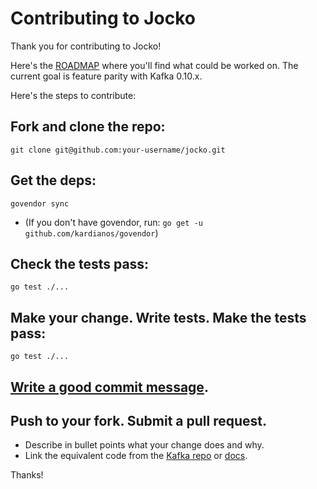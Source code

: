 # Contributing to Jocko

Thank you for contributing to Jocko!

Here's the [ROADMAP](https://github.com/travisjeffery/jocko/issues/1) where you'll find what could be worked on. The current goal is feature parity with Kafka 0.10.x.

Here's the steps to contribute:

## Fork and clone the repo:

```
git clone git@github.com:your-username/jocko.git
```

## Get the deps:

```
govendor sync
```

- (If you don't have govendor, run: `go get -u github.com/kardianos/govendor`)


## Check the tests pass:

```
go test ./...
```

## Make your change. Write tests. Make the tests pass:

``` 
go test ./...
```

## [Write a good commit message](http://tbaggery.com/2008/04/19/a-note-about-git-commit-messages.html).

## Push to your fork. Submit a pull request.

- Describe in bullet points what your change does and why.
- Link the equivalent code from the [Kafka repo](https://github.com/apache/kafka) or [docs](https://kafka.apache.org/documentation).

Thanks!
